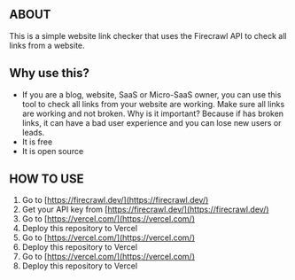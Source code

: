 ## ABOUT

This is a simple website link checker that uses the Firecrawl API to check all links from a website.

## Why use this?

- If you are a blog, website, SaaS or Micro-SaaS owner, you can use this tool to check all links from your website are working. Make sure all links are working and not broken. Why is it important? Because if has broken links, it can have a bad user experience and you can lose new users or leads.
- It is free
- It is open source


## HOW TO USE

1. Go to [https://firecrawl.dev/](https://firecrawl.dev/)
2. Get your API key from [https://firecrawl.dev/](https://firecrawl.dev/)
3. Go to [https://vercel.com/](https://vercel.com/)
4. Deploy this repository to Vercel
5. Go to [https://vercel.com/](https://vercel.com/)
6. Deploy this repository to Vercel
7. Go to [https://vercel.com/](https://vercel.com/)
8. Deploy this repository to Vercel

